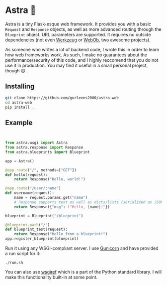 # Astra 🚀

Astra is a tiny Flask-esque web framework. It provides you with a basic `Request` and `Response` objects, as well as more advanced routing through the `Blueprint` object. URL parameters are supported. It requires no outside dependencies (not even [Werkzeug](https://github.com/pallets/werkzeug) or [WebOb](https://github.com/Pylons/webob), two awesome projects).

As someone who writes a lot of backend code, I wrote this in order to learn how web frameworks work. As such, I make no guarantees about the performance/security of this code, and I highly reccomend that you do not use it in production. You may find it useful in a small personal project, though 😄 .

## Installing

```bash
git clone https://github.com/gurleens2000/astra-web
cd astra-web
pip install .
```

## Example

```python


from astra.wsgi import Astra
from astra.response import Response
from astra.blueprints import Blueprint

app = Astra()

@app.route("/", methods=["GET"])
def hello(request):
    return Response("Hello, world!")

@app.route("/user/:name")
def username(request):
    name = request.params.get("name")
    # Response supports text as well as dicts/lists (serialized as JSON)
    return Response({"msg": f"Hello, {name}!"})

blueprint = Blueprint("/blueprint")

@blueprint.path("/")
def blueprint_test(request):
    return Response("Hello from a blueprint!")
app.register_blueprint(blueprint)
```

Run it using any WSGI-compliant server. I use [Gunicorn](https://github.com/benoitc/gunicorn) and have provided a run script for it:

`./run.sh`

You can also use [wsgiref](https://docs.python.org/3/library/wsgiref.html) which is a part of the Python standard library. I will make this functionality built-in at some point.

